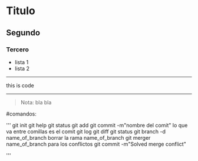 Titulo
======

## Segundo

### Tercero

* lista 1
* lista 2

***
this is code
***

> Nota: bla bla

#comandos:

'''
git init
git help
git status
git add
git commit -m"nombre del comit"         lo que va entre comillas es el comit
git log
git diff
git status
git branch -d name_of_branch        borrar la rama name_of_branch
git merger name_of_branch           para los conflictos
git commit -m"Solved merge conflict"

'''

